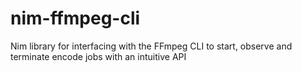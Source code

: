 # nim-ffmpeg-cli
Nim library for interfacing with the FFmpeg CLI to start, observe and terminate encode jobs with an intuitive API
